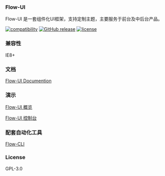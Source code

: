 ### Flow-UI
Flow-UI 是一套组件化UI框架，支持定制主题，主要服务于前台及中后台产品。

[![compatibility](https://img.shields.io/badge/compatibility-IE8%2B-orange.svg)]() [![GitHub release](https://img.shields.io/github/release/tower1229/Flow-UI.svg)]() [![license](https://img.shields.io/github/license/tower1229/Flow-UI.svg)]()

### 兼容性

IE8+

### 文档

[Flow-UI Documention](https://tower1229.github.io/Flow-UI/docs/)

### 演示

[Flow-UI 概览](http://tower1229.github.io/Flow-UI/docs/demo.html)

[Flow-UI 控制台](http://refined-x.com/Flow-UI/dashboard/index.html)

### 配套自动化工具

[Flow-CLI](https://tower1229.github.com/Flow-CLI/docs/)

### License 

GPL-3.0